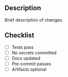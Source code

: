 ## Description
Brief description of changes.

## Checklist
- [ ] Tests pass
- [ ] No secrets committed
- [ ] Docs updated
- [ ] Pre-commit passes
- [ ] Artifacts optional
